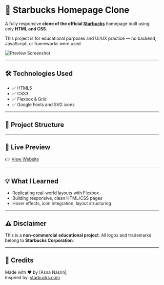 # 🌟 Starbucks Homepage Clone

A fully responsive **clone of the official [Starbucks](https://www.starbucks.com)** homepage built using only **HTML and CSS**.

This project is for educational purposes and UI/UX practice — no backend, JavaScript, or frameworks were used.

![Preview Screenshot]() <!-- Replace this link after step 2 -->

---

## 🛠️ Technologies Used

- ✅ HTML5  
- ✅ CSS3  
- ✅ Flexbox & Grid  
- ✅ Google Fonts and SVG icons

---

## 📁 Project Structure


---

## 🔗 Live Preview

👉 [View Website](https://bee-beee.github.io/starbucks-homepage)

---

## 💡 What I Learned

- Replicating real-world layouts with Flexbox
- Building responsive, clean HTML/CSS pages
- Hover effects, icon integration, layout structuring

---

## ⚠️ Disclaimer

This is a **non-commercial educational project**. All logos and trademarks belong to **Starbucks Corporation**.

---

## 🙌 Credits

Made with ❤️ by [Asna Nasrin]  
Inspired by: [starbucks.com](https://www.starbucks.com)
